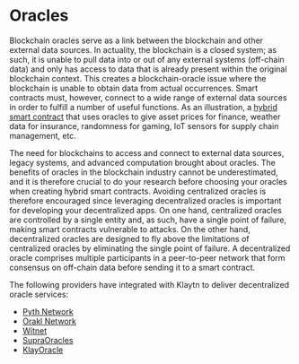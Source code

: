 # Oracles

Blockchain oracles serve as a link between the blockchain and other external data sources. In actuality, the blockchain is a closed system; as such, it is unable to pull data into or out of any external systems (off-chain data) and only has access to data that is already present within the original blockchain context. This creates a blockchain-oracle issue where the blockchain is unable to obtain data from actual occurrences. Smart contracts must, however, connect to a wide range of external data sources in order to fulfill a number of useful functions. As an illustration, a [hybrid smart contract](https://chain.link/education-hub/hybrid-smart-contracts) that uses oracles to give asset prices for finance, weather data for insurance, randomness for gaming, IoT sensors for supply chain management, etc.

The need for blockchains to access and connect to external data sources, legacy systems, and advanced computation brought about oracles. The benefits of oracles in the blockchain industry cannot be underestimated, and it is therefore crucial to do your research before choosing your oracles when creating hybrid smart contracts. Avoiding centralized oracles is therefore encouraged since leveraging decentralized oracles is important for developing your decentralized apps. On one hand, centralized oracles are controlled by a single entity and, as such, have a single point of failure, making smart contracts vulnerable to attacks. On the other hand, decentralized oracles are designed to fly above the limitations of centralized oracles by eliminating the single point of failure. A decentralized oracle comprises multiple participants in a peer-to-peer network that form consensus on off-chain data before sending it to a smart contract.

The following providers have integrated with Klaytn to deliver decentralized oracle services:

- [Pyth Network](https://docs.pyth.network/home)
- [Orakl Network](https://docs.orakl.network)
- [Witnet](https://docs.witnet.io/)
- [SupraOracles](https://supraoracles.com/docs/overview)
- [KlayOracle](https://klayoracle.gitbook.io/v1.0.0/)
